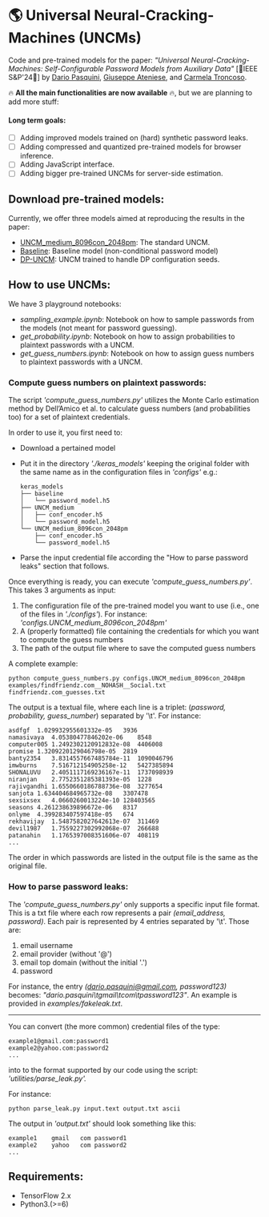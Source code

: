 



# 🌎 Universal Neural-Cracking-Machines (UNCMs)
Code and pre-trained models for the paper: *"Universal Neural-Cracking-Machines: Self-Configurable Password Models from Auxiliary Data"*  [🎉IEEE S&P'24🎉]  by [Dario Pasquini](https://pasquini-dario.github.io/me/), [Giuseppe Ateniese](https://ateniese.github.io), and [Carmela Troncoso](http://carmelatroncoso.com).

🔥 **All  the main functionalities are now available** 🔥, but we are planning to add more stuff:

#### Long term goals:

- [ ] Adding improved models trained on (hard) synthetic password leaks. 
- [ ] Adding compressed and quantized pre-trained models for browser inference.
- [ ] Adding JavaScript interface. 
- [ ] Adding bigger pre-trained UNCMs for server-side estimation.

## Download pre-trained models: 
Currently, we offer three models aimed at reproducing the results in the paper:

* [UNCM_medium_8096con_2048pm](https://drive.google.com/drive/folders/1Xf549jF6zo2zlZ4ZbfH3cxN_kEpSZm4K?usp=share_link): The standard UNCM.
* [Baseline](https://drive.google.com/drive/folders/19u2Ld3PWIvRZ9ejYCVD9dcoGsl6e8pKN?usp=share_link): Baseline model (non-conditional password model)
* [DP-UNCM](https://drive.google.com/drive/folders/1wWi71UJrcObwoBt9GkH0Q-nbnDan_M4Y?usp=share_link): UNCM trained to handle DP configuration seeds. 

## How to use UNCMs:

We have 3 playground notebooks: 

* *sampling_example.ipynb*: Notebook on how to sample passwords from the models (not meant for password guessing).
* *get_probability.ipynb*: Notebook on how to assign probabilities to plaintext passwords with a UNCM. 
* *get_guess_numbers.ipynb*: Notebook on how to assign guess numbers to plaintext passwords with a UNCM. 

### Compute guess numbers on plaintext passwords:

The script *'compute_guess_numbers.py'* utilizes the Monte Carlo estimation method by Dell’Amico et al. to calculate guess numbers (and probabilities too) for a set of plaintext credentials.

In order to use it, you first need to:

* Download a pertained model 

* Put it in the directory *'./keras_models'* keeping the original folder with the same name as in the configuration files in *'configs'* e.g.:

  ```
  keras_models
  ├── baseline
  │   └── password_model.h5
  ├── UNCM_medium
  │   ├── conf_encoder.h5
  │   └── password_model.h5
  └── UNCM_medium_8096con_2048pm
      ├── conf_encoder.h5
      └── password_model.h5
  ```

* Parse the input credential file according the "How to parse password leaks" section that follows.

Once everything is ready, you can execute *'compute_guess_numbers.py'*. This takes 3 arguments as input:

1. The configuration file of the pre-trained model you want to use  (i.e., one of the files in *'./configs'*). For instance: *'configs.UNCM_medium_8096con_2048pm'* 
2. A (properly formatted) file containing the credentials for which you want to compute the guess numbers
3. The path  of the output file where to save the computed  guess numbers

A complete example:

```
python compute_guess_numbers.py configs.UNCM_medium_8096con_2048pm examples/findfriendz.com__NOHASH__Social.txt findfriendz.com_guesses.txt
```

The output is a textual file, where each line is a triplet: (*password, probability, guess_number*) separated by '\t'. For instance:

```
asdfgf	1.029932955601332e-05	3936
namasivaya	4.05380477846202e-06	8548
computer005	1.2492302120912832e-08	4406008
promise	1.3209220129046798e-05	2819
banty2354	3.8314557667485784e-11	1090046796
imwburns	7.516712154905258e-12	5427385894
SHONALUVU	2.4051117169236167e-11	1737098939
niranjan	2.7752351285381393e-05	1228
rajivgandhi	1.6550660186788736e-08	3277654
sanjota	1.634404684965732e-08	3307478
sexsixsex	4.0660260013224e-10	128403565
seasons	4.261238639896672e-06	8317
onlyme	4.399283407597418e-05	674
rekhavijay	1.5487582027642613e-07	311469
devil1987	1.7559227302992068e-07	266688
patanahin	1.1765397008351606e-07	408119
...
```

The order in which passwords are listed in the output file is the same as the original file.

### How to parse password leaks:

The *'compute_guess_numbers.py'* only supports a specific input file format. This is a txt file where each row represents  a pair *(email_address, password)*.  Each pair is represented by 4 entries separated by '\t'. Those are:

1. email username
2. email provider (without '@')
3. email top domain (without the initial '.')
4. password

For instance, the entry *(dario.pasquini@gmail.com, password123)* becomes: *"dario.pasquini\tgmail\tcom\tpassword123"*. An example is provided in *examples/fakeleak.txt*. 

---

You  can convert (the more common) credential files of the type:

```
example1@gmail.com:password1
example2@yahoo.com:password2
...
```

into to the format supported by  our code using the script: *'utilities/parse_leak.py'.* 

For instance:

```
python parse_leak.py input.text output.txt ascii
```

The output in *'output.txt'* should look something like this:

````
example1	gmail	com	password1
example2	yahoo	com	password2
...
````

## Requirements:

* TensorFlow 2.x 
* Python3.(>=6)



